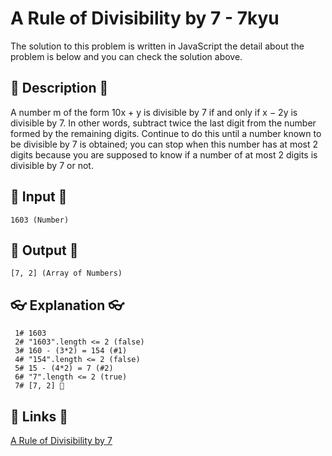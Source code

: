 # A Rule of Divisibility by 7 - 7kyu

The solution to this problem is written in JavaScript the detail about the problem is below and you can check the solution above.

## 💬 Description 💬

A number m of the form 10x + y is divisible by 7 if and only if x − 2y is divisible by 7. In other words, subtract twice the last digit from the number formed by the remaining digits. Continue to do this until a number known to be divisible by 7 is obtained; you can stop when this number has at most 2 digits because you are supposed to know if a number of at most 2 digits is divisible by 7 or not.

## 🥚 Input 🥚

```
1603 (Number)
```

## 🐣 Output 🐣

```
[7, 2] (Array of Numbers)
```

## 👓 Explanation 👓

```
 1# 1603
 2# "1603".length <= 2 (false)
 3# 160 - (3*2) = 154 (#1)
 4# "154".length <= 2 (false)
 5# 15 - (4*2) = 7 (#2)
 6# "7".length <= 2 (true)
 7# [7, 2] 🎉
```

## 🔗 Links 🔗

[A Rule of Divisibility by 7](https://www.codewars.com/kata/55e6f5e58f7817808e00002e)
